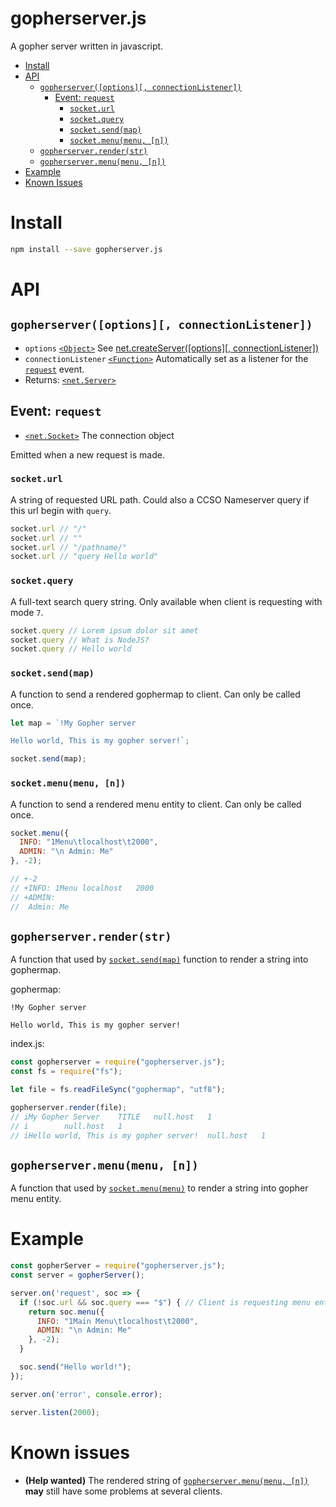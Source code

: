 # gopherserver.js
A gopher server written in javascript.

- [Install](#install)
- [API](#api)
  - [`gopherserver([options][, connectionListener])`](#gopherserveroptions-connectionlistener)
    - [Event: `request`](#event-request)
      - [`socket.url`](#socketurl)
      - [`socket.query`](#socketquery)
      - [`socket.send(map)`](#socketsendmap)
      - [`socket.menu(menu, [n])`](#socketmenumenu-n)
  - [`gopherserver.render(str)`](#gopherserverrenderstr)
  - [`gopherserver.menu(menu, [n])`](#gopherservermenumenu-n)
- [Example](#example)
- [Known Issues](#known-issues)

# Install

```sh
npm install --save gopherserver.js
```

# API

## `gopherserver([options][, connectionListener])`
- `options` [`<Object>`](https://developer.mozilla.org/en-US/docs/Web/JavaScript/Reference/Global_Objects/Object) See [net.createServer([options][, connectionListener])](https://nodejs.org/api/net.html#netcreateserveroptions-connectionlistener)
- `connectionListener` [`<Function>`](https://developer.mozilla.org/en-US/docs/Web/JavaScript/Reference/Global_Objects/Function) Automatically set as a listener for the [`request`](#event-request) event.
- Returns: [`<net.Server>`](https://nodejs.org/api/net.html#class-netserver)

## Event: `request`
- [`<net.Socket>`](https://nodejs.org/api/net.html#class-netsocket) The connection object

Emitted when a new request is made.

### `socket.url`
A string of requested URL path. Could also a CCSO Nameserver query if this url begin with `query`.

```js
socket.url // "/"
socket.url // ""
socket.url // "/pathname/"
socket.url // "query Hello world"
```

### `socket.query`
A full-text search query string. Only available when client is requesting with mode `7`.

```js
socket.query // Lorem ipsum dolor sit amet
socket.query // What is NodeJS?
socket.query // Hello world
```

### `socket.send(map)`
A function to send a rendered gophermap to client. Can only be called once.

```js
let map = `!My Gopher server

Hello world, This is my gopher server!`;

socket.send(map);
```

### `socket.menu(menu, [n])`
A function to send a rendered menu entity to client. Can only be called once.

```js
socket.menu({
  INFO: "1Menu\tlocalhost\t2000",
  ADMIN: "\n Admin: Me"
}, -2);

// +-2
// +INFO: 1Menu	localhost	2000
// +ADMIN:
//  Admin: Me
```

## `gopherserver.render(str)`
A function that used by [`socket.send(map)`](#socketsendmap) function to render a string into gophermap.

gophermap:
```
!My Gopher server

Hello world, This is my gopher server!
```

index.js:
```js
const gopherserver = require("gopherserver.js");
const fs = require("fs");

let file = fs.readFileSync("gophermap", "utf8");

gopherserver.render(file);
// iMy Gopher Server	TITLE	null.host	1
// i		null.host	1
// iHello world, This is my gopher server!	null.host	1
```

## `gopherserver.menu(menu, [n])`
A function that used by [`socket.menu(menu)`](#socketmenumenu) to render a string into gopher menu entity.

# Example

```js
const gopherServer = require("gopherserver.js");
const server = gopherServer();

server.on('request', soc => {
  if (!soc.url && soc.query === "$") { // Client is requesting menu entity
    return soc.menu({
      INFO: "1Main Menu\tlocalhost\t2000",
      ADMIN: "\n Admin: Me"
    }, -2);
  }

  soc.send("Hello world!");
});

server.on('error', console.error);

server.listen(2000);
```

# Known issues
- __**(Help wanted)**__ The rendered string of [`gopherserver.menu(menu, [n])`](#gopherservermenumenu-n) **may** still have some problems at several clients.

